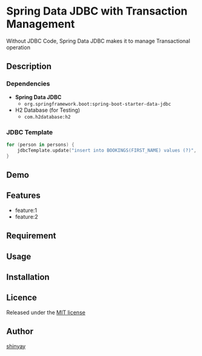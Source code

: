# Spring Data JDBC with Transaction Management

Without JDBC Code, Spring Data JDBC makes it to manage Transactional operation

## Description
### Dependencies
- **Spring Data JDBC**
  - `org.springframework.boot:spring-boot-starter-data-jdbc`
- H2 Database (for Testing)
  - `com.h2database:h2`

### JDBC Template
```kotlin
for (person in persons) {
    jdbcTemplate.update("insert into BOOKINGS(FIRST_NAME) values (?)", person)
}
```

## Demo

## Features

- feature:1
- feature:2

## Requirement

## Usage

## Installation

## Licence

Released under the [MIT license](https://gist.githubusercontent.com/shinyay/56e54ee4c0e22db8211e05e70a63247e/raw/34c6fdd50d54aa8e23560c296424aeb61599aa71/LICENSE)

## Author

[shinyay](https://github.com/shinyay)
